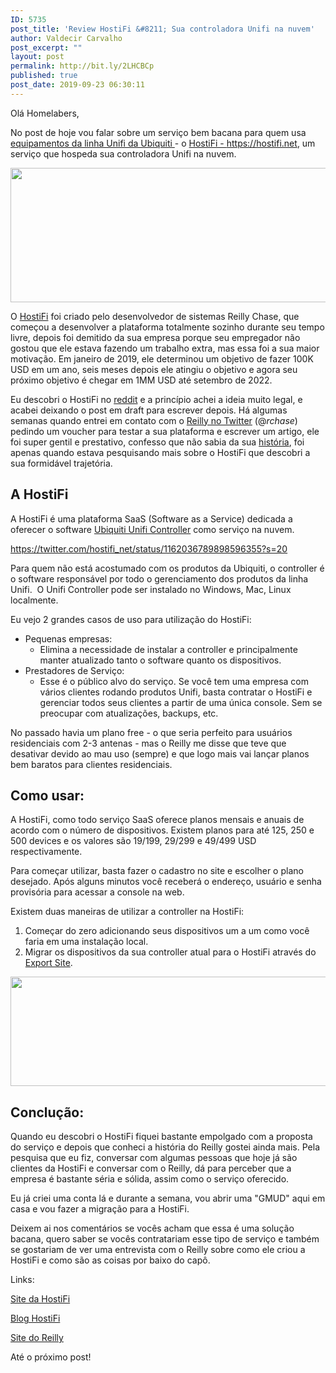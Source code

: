 ```yaml
---
ID: 5735
post_title: 'Review HostiFi &#8211; Sua controladora Unifi na nuvem'
author: Valdecir Carvalho
post_excerpt: ""
layout: post
permalink: http://bit.ly/2LHCBCp
published: true
post_date: 2019-09-23 06:30:11
---
```

Olá Homelabers,

No post de hoje vou falar sobre um serviço bem bacana para quem usa <a href="http://homelaber.com.br/novos-equipamentos-para-o-lab-ubiquiti-unifi/">equipamentos da linha Unifi da Ubiquiti </a>- o <a href="https://hostifi.net" target="_blank" rel="noopener noreferrer">HostiFi - https://hostifi.net</a>, um serviço que hospeda sua controladora Unifi na nuvem.

<img class="aligncenter size-large wp-image-5739" src="http://homelaber.com.br/site/wp-content/uploads/2019/09/hostifi-unifi-cloud-nuvem-01-644x215.png" alt="" width="644" height="215" />

O <a href="https://hostifi.net" target="_blank" rel="noopener noreferrer">HostiFi</a> foi criado pelo desenvolvedor de sistemas Reilly Chase, que começou a desenvolver a plataforma totalmente sozinho durante seu tempo livre, depois foi demitido da sua empresa porque seu empregador não gostou que ele estava fazendo um trabalho extra, mas essa foi a sua maior motivação. Em janeiro de 2019, ele determinou um objetivo de fazer 100K USD em um ano, seis meses depois ele atingiu o objetivo e agora seu próximo objetivo é chegar em 1MM USD até setembro de 2022.

Eu descobri o HostiFi no <a href="https://www.reddit.com/r/ubiquiti" target="_blank" rel="noopener noreferrer">reddit</a> e a princípio achei a ideia muito legal, e acabei deixando o post em draft para escrever depois. Há algumas semanas quando entrei em contato com o <a href="https://twitter.com/_rchase_" target="_blank" rel="noopener noreferrer">Reilly no Twitter</a> (@_rchase_) pedindo um voucher para testar a sua plataforma e escrever um artigo, ele foi super gentil e prestativo, confesso que não sabia da sua <a href="https://rchase.com/" target="_blank" rel="noopener noreferrer">história</a>, foi apenas quando estava pesquisando mais sobre o HostiFi que descobri a sua formidável trajetória.
<h2>A HostiFi</h2>
A HostiFi é uma plataforma SaaS (Software as a Service) dedicada a oferecer o software <a href="https://www.ui.com/software/" target="_blank" rel="noopener noreferrer">Ubiquiti Unifi Controller</a> como serviço na nuvem.

https://twitter.com/hostifi_net/status/1162036789898596355?s=20

Para quem não está acostumado com os produtos da Ubiquiti, o controller é o software responsável por todo o gerenciamento dos produtos da linha Unifi.  O Unifi Controller pode ser instalado no Windows, Mac, Linux localmente.

Eu vejo 2 grandes casos de uso para utilização do HostiFi:
<ul>
 	<li>Pequenas empresas:
<ul>
 	<li>Elimina a necessidade de instalar a controller e principalmente manter atualizado tanto o software quanto os dispositivos.</li>
</ul>
</li>
 	<li>Prestadores de Serviço:
<ul>
 	<li>Esse é o público alvo do serviço. Se você tem uma empresa com vários clientes rodando produtos Unifi, basta contratar o HostiFi e gerenciar todos seus clientes a partir de uma única console. Sem se preocupar com atualizações, backups, etc.</li>
</ul>
</li>
</ul>
No passado havia um plano free - o que seria perfeito para usuários residenciais com 2-3 antenas - mas o Reilly me disse que teve que desativar devido ao mau uso (sempre) e que logo mais vai lançar planos bem baratos para clientes residenciais.
<h2>Como usar:</h2>
A HostiFi, como todo serviço SaaS oferece planos mensais e anuais de acordo com o número de dispositivos. Existem planos para até 125, 250 e 500 devices e os valores são 19/199, 29/299 e 49/499 USD respectivamente.

Para começar utilizar, basta fazer o cadastro no site e escolher o plano desejado. Após alguns minutos você receberá o endereço, usuário e senha provisória para acessar a console na web.

Existem duas maneiras de utilizar a controller na HostiFi:
<ol>
 	<li>Começar do zero adicionando seus dispositivos um a um como você faria em uma instalação local.</li>
 	<li>Migrar os dispositivos da sua controller atual para o HostiFi através do <a href="https://help.ubnt.com/hc/en-us/articles/115002869188-UniFi-Migrating-Sites-with-Site-Export-Wizard" target="_blank" rel="noopener noreferrer">Export Site</a>.</li>
</ol>
<img class="aligncenter size-large wp-image-5740" src="http://homelaber.com.br/site/wp-content/uploads/2019/09/hostifi-unifi-cloud-nuvem-05-644x175.jpg" alt="" width="644" height="175" />
<h2>Conclução:</h2>
Quando eu descobri o HostiFi fiquei bastante empolgado com a proposta do serviço e depois que conheci a história do Reilly gostei ainda mais. Pela pesquisa que eu fiz, conversar com algumas pessoas que hoje já são clientes da HostiFi e conversar com o Reilly, dá para perceber que a empresa é bastante séria e sólida, assim como o serviço oferecido.

Eu já criei uma conta lá e durante a semana, vou abrir uma "GMUD" aqui em casa e vou fazer a migração para a HostiFi.

Deixem ai nos comentários se vocês acham que essa é uma solução bacana, quero saber se vocês contratariam esse tipo de serviço e também se gostariam de ver uma entrevista com o Reilly sobre como ele criou a HostiFi e como são as coisas por baixo do capô.

Links:

<a href="https://hostifi.net" target="_blank" rel="noopener noreferrer">Site da HostiFi</a>

<a href="https://medium.com/hostifi" target="_blank" rel="noopener noreferrer">Blog HostiFi</a>

<a href="https://rchase.com" target="_blank" rel="noopener noreferrer">Site do Reilly</a>

Até o próximo post!

&nbsp;